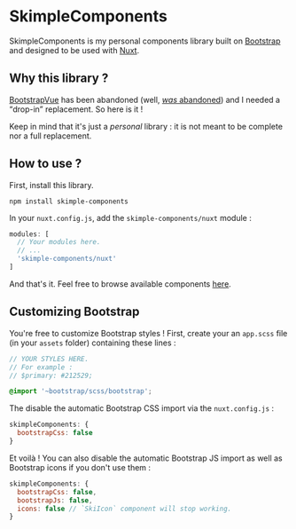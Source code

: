 # SkimpleComponents

SkimpleComponents is my personal components library built on [Bootstrap](https://getbootstrap.com/) and designed to
be used with [Nuxt](https://nuxtjs.org/).

## Why this library ?

[BootstrapVue](https://bootstrap-vue.org/) has been abandoned
(well, [_was_ abandoned](https://github.com/bootstrap-vue/bootstrap-vue/issues/6872)) and I needed a <q>drop-in</q>
replacement. So here is it !

Keep in mind that it's just a _personal_ library : it is not meant to be complete nor a full replacement.

## How to use ?

First, install this library.

```shell
npm install skimple-components
```

In your `nuxt.config.js`, add the `skimple-components/nuxt` module :

```js
modules: [
  // Your modules here.
  // ...
  'skimple-components/nuxt'
]
```

And that's it.
Feel free to browse available components [here](https://github.com/Skyost/SkimpleComponents/tree/master/src/components).

## Customizing Bootstrap

You're free to customize Bootstrap styles ! First, create your an `app.scss` file (in your `assets` folder)
containing these lines :

```scss
// YOUR STYLES HERE.
// For example :
// $primary: #212529;

@import '~bootstrap/scss/bootstrap';
```

The disable the automatic Bootstrap CSS import via the `nuxt.config.js` :

```js
skimpleComponents: {
  bootstrapCss: false
}
```

Et voilà ! You can also disable the automatic Bootstrap JS import as well as Bootstrap icons if you don't use them :

```js
skimpleComponents: {
  bootstrapCss: false,
  bootstrapJs: false,
  icons: false // `SkiIcon` component will stop working.
}
```
